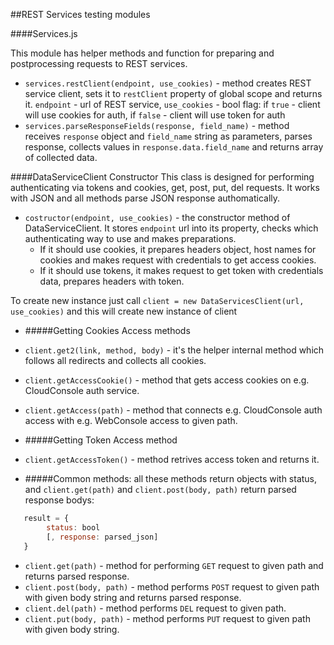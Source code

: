 ##REST Services testing modules

####Services.js 

This module has helper methods and function for preparing and postprocessing requests to REST services.

* `services.restClient(endpoint, use_cookies)` - method creates REST service client, sets it to `restClient` property of global scope and returns it. `endpoint` - url of REST service, `use_cookies` - bool flag: if `true` - client will use cookies for auth, if `false` - client will use token for auth
* `services.parseResponseFields(response, field_name)` - method receives `response` object and `field_name` string as parameters, parses response, collects values in `response.data.field_name` and returns array of collected data.

####DataServiceClient Constructor
This class is designed for performing authenticating via tokens and cookies, get, post, put, del requests. It works with JSON and all methods parse JSON response authomatically.

* `costructor(endpoint, use_cookies)` - the constructor method of DataServiceClient. It stores `endpoint` url into its property, checks which authenticating way to use and makes preparations. 
    * If it should use cookies, it prepares headers object, host names for cookies and makes request with credentials to get access cookies. 
    * If it should use tokens, it makes request to get token with credentials data, prepares headers with token.
    
To create new instance just call `client = new DataServicesClient(url, use_cookies)` and this will create new instance of client

* #####Getting Cookies Access methods

* `client.get2(link, method, body)` - it's the helper internal method which follows all redirects and collects all cookies.
* `client.getAccessCookie()` - method that gets access cookies on e.g. CloudConsole auth service.
* `client.getAccess(path)` - method that connects e.g. CloudConsole auth access with e.g. WebConsole access to given path.

* #####Getting Token Access method

* `client.getAccessToken()` - method retrives access token and returns it.

* #####Common methods: all these methods return objects with status, and `client.get(path)` and `client.post(body, path)` return parsed response bodys:

```js
   result = {
        status: bool
        [, response: parsed_json]
   }
```

* `client.get(path)` - method for performing `GET` request to given path and returns parsed response. 
* `client.post(body, path)` - method performs `POST` request to given path with given body string and returns parsed response.
* `client.del(path)` - method performs `DEL` request to given path.
* `client.put(body, path)` - method performs `PUT` request to given path with given body string.